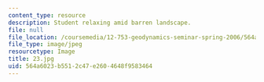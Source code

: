 ```yaml
---
content_type: resource
description: Student relaxing amid barren landscape.
file: null
file_location: /coursemedia/12-753-geodynamics-seminar-spring-2006/564a6023b5512c47e2604648f9583464_23.jpg
file_type: image/jpeg
resourcetype: Image
title: 23.jpg
uid: 564a6023-b551-2c47-e260-4648f9583464
---
```

